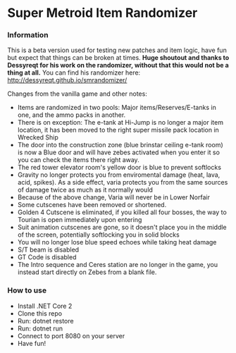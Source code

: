 # Super Metroid Item Randomizer

### Information

This is a beta version used for testing new patches and item logic, have fun but expect that things can be broken at times.
**Huge shoutout and thanks to Dessyreqt for his work on the randomizer, without that this would not be a thing at all.**
You can find his randomizer here: http://dessyreqt.github.io/smrandomizer/

Changes from the vanilla game and other notes:
* Items are randomized in two pools: Major items/Reserves/E-tanks in one, and the ammo packs in another.
* There is on exception: The e-tank at Hi-Jump is no longer a major item location, it has been moved to the right super missile pack location in Wrecked Ship
* The door into the construction zone (blue brinstar ceiling e-tank room) is now a Blue door and will have zebes activated when you enter it so you can check the items there right away.
* The red tower elevator room's yellow door is blue to prevent softlocks
* Gravity no longer protects you from enviromental damage (heat, lava, acid, spikes). As a side effect, varia protects you from the same sources of damage twice as much as it normally would
* Because of the above change, Varia will never be in Lower Norfair
* Some cutscenes have been removed or shortened.
* Golden 4 Cutscene is eliminated, if you killed all four bosses, the way to Tourian is open immediately upon entering
* Suit animation cutscenes are gone, so it doesn't place you in the middle of the screen, potentially softlocking you in solid blocks
* You will no longer lose blue speed echoes while taking heat damage
* S/T beam is disabled
* GT Code is disabled
* The Intro sequence and Ceres station are no longer in the game, you instead start directly on Zebes from a blank file.

### How to use

* Install .NET Core 2
* Clone this repo
* Run: dotnet restore
* Run: dotnet run
* Connect to port 8080 on your server
* Have fun!
